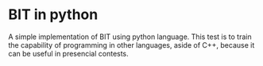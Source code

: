 # BIT in python
A simple implementation of BIT using python language.
This test is to train the capability of programming in
other languages, aside of C++, because it can be useful
in presencial contests.
